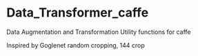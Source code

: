 # Data_Transformer_caffe
Data Augmentation and Transformation Utility functions for caffe 

Inspired by Goglenet random cropping, 144 crop
